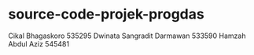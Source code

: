# source-code-projek-progdas
Cikal Bhagaskoro 535295
Dwinata Sangradit Darmawan 533590
Hamzah Abdul Aziz 545481
